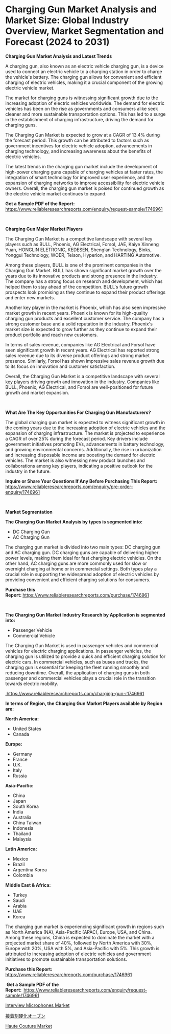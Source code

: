 <p><h1>Charging Gun Market Analysis and Market Size: Global Industry Overview, Market Segmentation and Forecast (2024 to 2031)</h1></p><p><strong>Charging Gun Market Analysis and Latest Trends</strong></p>
<p><p>A charging gun, also known as an electric vehicle charging gun, is a device used to connect an electric vehicle to a charging station in order to charge the vehicle's battery. The charging gun allows for convenient and efficient charging of electric vehicles, making it a crucial component of the growing electric vehicle market.</p><p>The market for charging guns is witnessing significant growth due to the increasing adoption of electric vehicles worldwide. The demand for electric vehicles has been on the rise as governments and consumers alike seek cleaner and more sustainable transportation options. This has led to a surge in the establishment of charging infrastructure, driving the demand for charging guns.</p><p>The Charging Gun Market is expected to grow at a CAGR of 13.4% during the forecast period. This growth can be attributed to factors such as government incentives for electric vehicle adoption, advancements in charging technology, and increasing awareness about the benefits of electric vehicles.</p><p>The latest trends in the charging gun market include the development of high-power charging guns capable of charging vehicles at faster rates, the integration of smart technology for improved user experience, and the expansion of charging networks to improve accessibility for electric vehicle owners. Overall, the charging gun market is poised for continued growth as the electric vehicle market continues to expand.</p></p>
<p><strong>Get a Sample PDF of the Report:&nbsp;</strong> <a href="https://www.reliableresearchreports.com/enquiry/request-sample/1746961">https://www.reliableresearchreports.com/enquiry/request-sample/1746961</a></p>
<p>&nbsp;</p>
<p><strong>Charging Gun Major Market Players</strong></p>
<p><p>The Charging Gun Market is a competitive landscape with several key players such as BULL, Phoenix, AG Electrical, Forsol, JAE, Kaiye Xinneng Yuan, HONGLIN ELETRONIC, KEDESEN, Shenglan Technology, Binks, Yonggui Technology, WOER, Teison, Hyperion, and HARTING Automotive.</p><p>Among these players, BULL is one of the prominent companies in the Charging Gun Market. BULL has shown significant market growth over the years due to its innovative products and strong presence in the industry. The company has a strong focus on research and development, which has helped them to stay ahead of the competition. BULL's future growth prospects look promising as they continue to expand their product offerings and enter new markets.</p><p>Another key player in the market is Phoenix, which has also seen impressive market growth in recent years. Phoenix is known for its high-quality charging gun products and excellent customer service. The company has a strong customer base and a solid reputation in the industry. Phoenix's market size is expected to grow further as they continue to expand their product portfolio and reach new customers.</p><p>In terms of sales revenue, companies like AG Electrical and Forsol have seen significant growth in recent years. AG Electrical has reported strong sales revenue due to its diverse product offerings and strong market presence. Similarly, Forsol has shown impressive sales revenue growth due to its focus on innovation and customer satisfaction.</p><p>Overall, the Charging Gun Market is a competitive landscape with several key players driving growth and innovation in the industry. Companies like BULL, Phoenix, AG Electrical, and Forsol are well-positioned for future growth and market expansion.</p></p>
<p>&nbsp;</p>
<p><strong>What Are The Key Opportunities For Charging Gun Manufacturers?</strong></p>
<p><p>The global charging gun market is expected to witness significant growth in the coming years due to the increasing adoption of electric vehicles and the expansion of charging infrastructure. The market is projected to experience a CAGR of over 25% during the forecast period. Key drivers include government initiatives promoting EVs, advancements in battery technology, and growing environmental concerns. Additionally, the rise in urbanization and increasing disposable income are boosting the demand for electric vehicles. The market is also witnessing new product launches and collaborations among key players, indicating a positive outlook for the industry in the future.</p></p>
<p><strong>Inquire or Share Your Questions If Any Before Purchasing This Report:</strong> <a href="https://www.reliableresearchreports.com/enquiry/pre-order-enquiry/1746961">https://www.reliableresearchreports.com/enquiry/pre-order-enquiry/1746961</a></p>
<p>&nbsp;</p>
<p><strong>Market Segmentation</strong></p>
<p><strong>The Charging Gun Market Analysis by types is segmented into:</strong></p>
<p><ul><li>DC Charging Gun</li><li>AC Charging Gun</li></ul></p>
<p><p>The charging gun market is divided into two main types: DC charging gun and AC charging gun. DC charging guns are capable of delivering higher power levels, making them ideal for fast charging electric vehicles. On the other hand, AC charging guns are more commonly used for slow or overnight charging at home or in commercial settings. Both types play a crucial role in supporting the widespread adoption of electric vehicles by providing convenient and efficient charging solutions for consumers.</p></p>
<p><strong>Purchase this Report:&nbsp;</strong><a href="https://www.reliableresearchreports.com/purchase/1746961">https://www.reliableresearchreports.com/purchase/1746961</a></p>
<p>&nbsp;</p>
<p><strong>The Charging Gun Market Industry Research by Application is segmented into:</strong></p>
<p><ul><li>Passenger Vehicle</li><li>Commercial Vehicle</li></ul></p>
<p><p>The Charging Gun Market is used in passenger vehicles and commercial vehicles for electric charging applications. In passenger vehicles, the charging gun is utilized to provide a quick and efficient charging solution for electric cars. In commercial vehicles, such as buses and trucks, the charging gun is essential for keeping the fleet running smoothly and reducing downtime. Overall, the application of charging guns in both passenger and commercial vehicles plays a crucial role in the transition towards electric mobility.</p></p>
<p><a href="https://www.reliableresearchreports.com/charging-gun-r1746961">&nbsp;https://www.reliableresearchreports.com/charging-gun-r1746961</a></p>
<p><strong>In terms of Region, the Charging Gun Market Players available by Region are:</strong></p>
<p>
    <p> <strong> North America: </strong>
        <ul>
            <li>United States</li>
            <li>Canada</li>
        </ul>
        </p> 
    <p> <strong> Europe: </strong>
        <ul>
            <li>Germany</li>
            <li>France</li>
            <li>U.K.</li>
            <li>Italy</li>
            <li>Russia</li>
        </ul>
        </p> 
    <p> <strong> Asia-Pacific: </strong>
        <ul>
            <li>China</li>
            <li>Japan</li>
            <li>South Korea</li>
            <li>India</li>
            <li>Australia</li>
            <li>China Taiwan</li>
            <li>Indonesia</li>
            <li>Thailand</li>
            <li>Malaysia</li>
        </ul>
        </p> 
    <p> <strong> Latin America: </strong>
        <ul>
            <li>Mexico</li>
            <li>Brazil</li>
            <li>Argentina Korea</li>
            <li>Colombia</li>
        </ul>
        </p> 
    <p> <strong> Middle East & Africa: </strong>
        <ul>
            <li>Turkey</li>
            <li>Saudi</li>
            <li>Arabia</li>
            <li>UAE</li>
            <li>Korea</li>
        </ul>
    </p>
    </p>
<p><p>The charging gun market is experiencing significant growth in regions such as North America (NA), Asia-Pacific (APAC), Europe, USA, and China. Among these regions, China is expected to dominate the market with a projected market share of 40%, followed by North America with 30%, Europe with 20%, USA with 5%, and Asia-Pacific with 5%. This growth is attributed to increasing adoption of electric vehicles and government initiatives to promote sustainable transportation solutions.</p></p>
<p><strong>Purchase this Report: </strong><a href="https://www.reliableresearchreports.com/purchase/1746961">https://www.reliableresearchreports.com/purchase/1746961</a></p>
<p>&nbsp;<strong>Get a Sample PDF of the Report:&nbsp;&nbsp;</strong><a href="https://www.reliableresearchreports.com/enquiry/request-sample/1746961">https://www.reliableresearchreports.com/enquiry/request-sample/1746961</a></p>
<p><strong></strong></p>
<p><p><a href="https://www.linkedin.com/pulse/interview-microphones-market-exploring-share-trends-future-fpuqe?trackingId=4obU4R0V7oXQjssxkjjl%2Fw%3D%3D">Interview Microphones Market</a></p><p><a href="https://medium.com/@chrispbacon162023/%E6%8E%A5%E7%9D%80%E5%89%A4%E7%A1%AC%E5%8C%96%E3%82%AA%E3%83%BC%E3%83%96%E3%83%B3%E5%B8%82%E5%A0%B4%E8%A6%8F%E6%A8%A1%E3%81%A8%E5%B8%82%E5%A0%B4%E5%8B%95%E5%90%91-%E5%AE%8C%E5%85%A8%E3%81%AA%E7%94%A3%E6%A5%AD%E6%A6%82%E8%A6%81-2024%E5%B9%B4%E3%81%8B%E3%82%892031%E5%B9%B4%E3%81%BE%E3%81%A7-b75b10cf0c02">接着剤硬化オーブン</a></p><p><a href="https://www.linkedin.com/pulse/haute-couture-market-share-evolution-growth-trends-2024-jjide?trackingId=%2BaGduwbsQ0koOP%2FA%2B4N4WQ%3D%3D">Haute Couture Market</a></p></p>